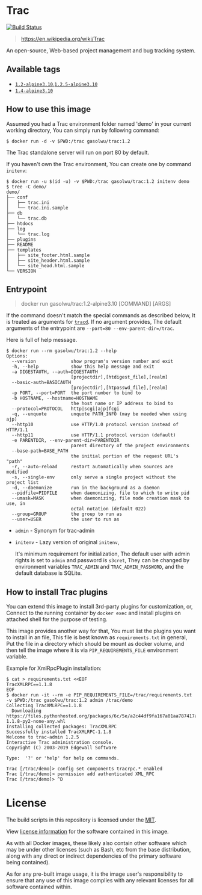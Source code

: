 # Trac

[![Build Status](https://travis-ci.org/Gasol/docker-trac.svg?branch=master)](https://travis-ci.org/Gasol/docker-trac)

> https://en.wikipedia.org/wiki/Trac

An open-source, Web-based project management and bug tracking system.

## Available tags

<!-- DON'T EDIT TAGS, IT IS AUTO-GENERATED BY ./gen-tags.sh -->
<!-- TAGS_BEGIN -->
- [`1.2-alpine3.10`,`1.2.5-alpine3.10`](https://github.com/Gasol/docker-trac/blob/d0ab3a5b187647559baa62b175a1ee896365247b/1.2/alpine3.10/Dockerfile)
- [`1.4-alpine3.10`](https://github.com/Gasol/docker-trac/blob/d0ab3a5b187647559baa62b175a1ee896365247b/1.4/alpine3.10/Dockerfile)
<!-- TAGS_END -->

## How to use this image

Assumed you had a Trac environment folder named 'demo' in your current working directory, You can simply run by following command:

    $ docker run -d -v $PWD:/trac gasolwu/trac:1.2

The Trac standalone server will run on port 80 by default.

If you haven't own the Trac environment, You can create one by command `initenv`:

    $ docker run -u $(id -u) -v $PWD:/trac gasolwu/trac:1.2 initenv demo
    $ tree -C demo/
    demo/
    ├── conf
    │   ├── trac.ini
    │   └── trac.ini.sample
    ├── db
    │   └── trac.db
    ├── htdocs
    ├── log
    │   └── trac.log
    ├── plugins
    ├── README
    ├── templates
    │   ├── site_footer.html.sample
    │   ├── site_header.html.sample
    │   └── site_head.html.sample
    └── VERSION

## Entrypoint

> docker run gasolwu/trac:1.2-alpine3.10 [COMMAND] [ARGS]

If the command doesn't match the special commands as described below, It is treated as arguments for [`tracd`](https://trac.edgewall.org/wiki/TracStandalone). If no argument provides, The default arguments of the entrypoint are `--port=80 --env-parent-dir=/trac`.

Here is full of help message.

    $ docker run --rm gasolwu/trac:1.2 --help
    Options:
      --version             show program's version number and exit
      -h, --help            show this help message and exit
      -a DIGESTAUTH, --auth=DIGESTAUTH
                            [projectdir],[htdigest_file],[realm]
      --basic-auth=BASICAUTH
                            [projectdir],[htpasswd_file],[realm]
      -p PORT, --port=PORT  the port number to bind to
      -b HOSTNAME, --hostname=HOSTNAME
                            the host name or IP address to bind to
      --protocol=PROTOCOL   http|scgi|ajp|fcgi
      -q, --unquote         unquote PATH_INFO (may be needed when using ajp)
      --http10              use HTTP/1.0 protocol version instead of HTTP/1.1
      --http11              use HTTP/1.1 protocol version (default)
      -e PARENTDIR, --env-parent-dir=PARENTDIR
                            parent directory of the project environments
      --base-path=BASE_PATH
                            the initial portion of the request URL's "path"
      -r, --auto-reload     restart automatically when sources are modified
      -s, --single-env      only serve a single project without the project list
      -d, --daemonize       run in the background as a daemon
      --pidfile=PIDFILE     when daemonizing, file to which to write pid
      --umask=MASK          when daemonizing, file mode creation mask to use, in
                            octal notation (default 022)
      --group=GROUP         the group to run as
      --user=USER           the user to run as

- `admin` - Synonym for trac-admin
- `initenv` - Lazy version of original `initenv`,

    It's minimum requirement for initialization, The default user with admin rights is set to `admin` and password is `s3cret`, They can be changed by environment variables `TRAC_ADMIN` and `TRAC_ADMIN_PASSWORD`, and the default database is SQLite.

## How to install Trac plugins

You can extend this image to install 3rd-party plugins for customization, or, Connect to the running container by `docker exec` and install plugins on attached shell for the purpose of testing.

This image provides another way for that, You must list the plugins you want to install in an file, This file is best known as `requirements.txt` in general, Put the file in a directory which should be mount as docker volume, and then tell the image where it is via `PIP_REQUIREMENTS_FILE` environment variable.

Example for XmlRpcPlugin installation:

    $ cat > requirements.txt <<EOF
    TracXMLRPC==1.1.8
    EOF
    $ docker run -it --rm -e PIP_REQUIREMENTS_FILE=/trac/requirements.txt -v $PWD:/trac gasolwu/trac:1.2 admin /trac/demo
    Collecting TracXMLRPC==1.1.8
      Downloading https://files.pythonhosted.org/packages/6c/5e/a2c44df9fa167a01aa787417a048840234a77c1d5401e86ef601465ee4eb/TracXMLRPC-1.1.8-py2-none-any.whl
    Installing collected packages: TracXMLRPC
    Successfully installed TracXMLRPC-1.1.8
    Welcome to trac-admin 1.2.5
    Interactive Trac administration console.
    Copyright (C) 2003-2019 Edgewall Software
    
    Type:  '?' or 'help' for help on commands.
    
    Trac [/trac/demo]> config set components tracrpc.* enabled
    Trac [/trac/demo]> permission add authenticated XML_RPC
    Trac [/trac/demo]> ^D

# License

The build scripts in this repository is licensed under the [MIT](https://gasolwu.mit-license.org/license.txt).

View [license information](https://trac.edgewall.org/wiki/TracLicense) for the software contained in this image.

As with all Docker images, these likely also contain other software which may be under other licenses (such as Bash, etc from the base distribution, along with any direct or indirect dependencies of the primary software being contained).

As for any pre-built image usage, it is the image user's responsibility to ensure that any use of this image complies with any relevant licenses for all software contained within.
